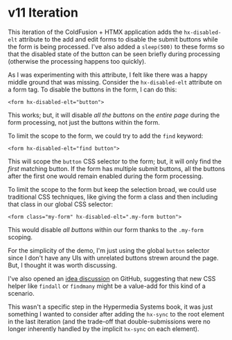 
# v11 Iteration

This iteration of the ColdFusion + HTMX application adds the `hx-disabled-elt` attribute to the add and edit forms to disable the submit buttons while the form is being processed. I've also added a `sleep(500)` to these forms so that the disabled state of the button can be seen briefly during processing (otherwise the processing happens too quickly).

As I was experimenting with this attribute, I felt like there was a happy middle ground that was missing. Consider the `hx-disabled-elt` attribute on a form tag. To disable the buttons in the form, I can do this:

`<form hx-disabled-elt="button">`

This works; but, it will disable _all the buttons_ on the _entire page_ during the form processing, not just the buttons within the form.

To limit the scope to the form, we could try to add the `find` keyword:

`<form hx-disabled-elt="find button">`

This will scope the `button` CSS selector to the form; but, it will only find the _first_ matching button. If the form has multiple submit buttons, all the buttons after the first one would remain enabled during the form processing.

To limit the scope to the form but keep the selection broad, we could use traditional CSS techniques, like giving the form a class and then including that class in our global CSS selector:

`<form class="my-form" hx-disabled-elt=".my-form button">`

This would disable _all buttons_ within our form thanks to the `.my-form` scoping.

For the simplicity of the demo, I'm just using the global `button` selector since I don't have any UIs with unrelated buttons strewn around the page. But, I thought it was worth discussing.

I've also opened an [idea discussion][gh-issue] on GitHub, suggesting that new CSS helper like `findall` or `findmany` might be a value-add for this kind of a scenario.

This wasn't a specific step in the Hypermedia Systems book, it was just something I wanted to consider after adding the `hx-sync` to the root element in the last iteration (and the trade-off that double-submissions were no longer inherently handled by the implicit `hx-sync` on each element).

[gh-issue]: https://github.com/bigskysoftware/htmx/discussions/3270
